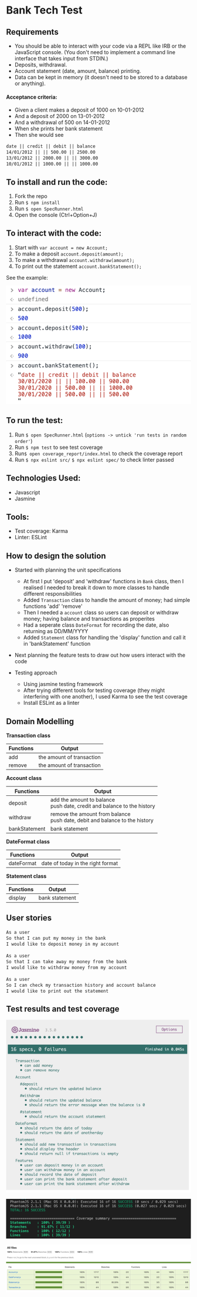 # Bank Tech Test


## Requirements

- You should be able to interact with your code via a REPL like IRB or the JavaScript console. (You don't need to implement a command line interface that takes input from STDIN.)
- Deposits, withdrawal.
- Account statement (date, amount, balance) printing.
- Data can be kept in memory (it doesn't need to be stored to a database or anything).


#### Acceptance criteria:

- Given a client makes a deposit of 1000 on 10-01-2012
- And a deposit of 2000 on 13-01-2012
- And a withdrawal of 500 on 14-01-2012
- When she prints her bank statement
- Then she would see
```
date || credit || debit || balance
14/01/2012 || || 500.00 || 2500.00
13/01/2012 || 2000.00 || || 3000.00
10/01/2012 || 1000.00 || || 1000.00
```


## To install and run the code:

1. Fork the repo
2. Run `$ npm install`
3. Run `$ open SpecRunner.html` 
4. Open the console (Ctrl+Option+J)


## To interact with the code:

1. Start with `var account = new Account;`
2. To make a deposit `account.deposit(amount);` 
3. To make a withdrawal `account.withdraw(amount);` 
4. To print out the statement `account.bankStatement();`

See the example:

![console](img/console.png)


## To run the test:

1. Run `$ open SpecRunner.html` (`options -> untick 'run tests in random order'`)
2. Run `$ npm test` to see test coverage
3. Run`$ open coverage_report/index.html` to check the coverage report
4. Run `$ npx eslint src/` `$ npx eslint spec/` to check linter passed


## Technologies Used:

- Javascript
- Jasmine

## Tools:

- Test coverage: Karma
- Linter: ESLint

## How to design the solution

- Started with planning the unit specifications
  - At first I put 'deposit' and 'withdraw' functions in `Bank` class, then I realised I needed to break it down to more classes to handle different responsibilities
  - Added `Transaction` class to handle the amount of money; had simple functions 'add' 'remove'
  - Then I needed a `account` class so users can deposit or withdraw money; having balance and transactions as properites
  - Had a seperate class `DateFormat` for recording the date, also returning as DD/MM/YYYY
  - Added `Statement` class for handling the 'display' function and call it in 'bankStatement' function
  
- Next planning the feature tests to draw out how users interact with the code 
  
- Testing approach
  - Using jasmine testing framework
  - After trying different tools for testing coverage (they might interfering with one another), I used Karma to see the test coverage
  - Install ESLint as a linter


## Domain Modelling

**Transaction class**

|Functions | Output|
|------- | ---------|
|add | the amount of transaction|
|remove | the amount of transaction|

**Account class**

|Functions | Output|
|------- | ---------|
|deposit | add the amount to balance<br>push date, credit and balance to the history|
|withdraw | remove the amount from balance<br>push date, debit and balance to the history|
|bankStatement | bank statement|

**DateFormat class**

|Functions | Output|
|------- | ---------|
|dateFormat | date of today in the right format|

**Statement class**

|Functions | Output|
|------- | ---------|
|display | bank statement|


## User stories

```
As a user
So that I can put my money in the bank
I would like to deposit money in my account

As a user
So that I can take away my money from the bank
I would like to withdraw money from my account

As a user
So I can check my transaction history and account balance
I would like to print out the statement

```




## Test results and test coverage

![test results](img/results.png)

![karma](img/karma.png)

![test coverage](img/coverage.png)


 
